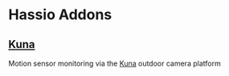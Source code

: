 # Hassio Addons

## [Kuna](https://github.com/HITChris/hassio-addons/tree/master/Kuna)

Motion sensor monitoring via the [Kuna](https://getkuna.com) outdoor camera platform
